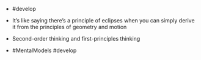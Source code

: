 - #develop

- It’s like saying there’s a principle of eclipses when you can simply derive it from the principles of geometry and motion

- Second-order thinking and first-principles thinking
- #MentalModels #develop
